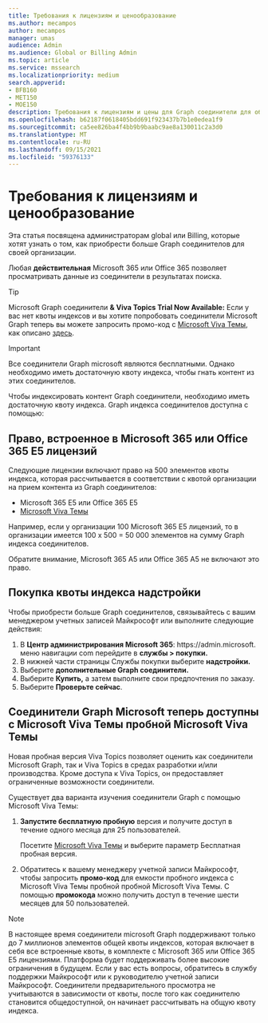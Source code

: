 ```yaml
---
title: Требования к лицензиям и ценообразование
ms.author: mecampos
author: mecampos
manager: umas
audience: Admin
ms.audience: Global or Billing Admin
ms.topic: article
ms.service: mssearch
ms.localizationpriority: medium
search.appverid:
- BFB160
- MET150
- MOE150
description: Требования к лицензиям и цены для Graph соединители для общего просмотра Поиск (Майкрософт)
ms.openlocfilehash: b62187f0618405bdd691f923437b7b1e0edea1f9
ms.sourcegitcommit: ca5ee826ba4f4bb9b9baabc9ae8a130011c2a3d0
ms.translationtype: MT
ms.contentlocale: ru-RU
ms.lasthandoff: 09/15/2021
ms.locfileid: "59376133"
---
```

<!---Previous ms.author: rusamai --->

# <a name="license-requirements-and-pricing"></a>Требования к лицензиям и ценообразование

Эта статья посвящена администраторам global или Billing, которые хотят узнать о том, как приобрести больше Graph соединителов для своей организации.

Любая **действительная** Microsoft 365 или Office 365 позволяет просматривать данные из соединители в результатах поиска.

> [!TIP]
> Microsoft Graph соединители **& Viva Topics Trial Now Available:** Если у вас нет квоты индексов и вы хотите попробовать  соединители Microsoft Graph теперь вы можете запросить промо-код с [Microsoft Viva Темы](https://www.microsoft.com/microsoft-viva/topics?activetab=pivot:overviewtab), как описано [здесь](#microsoft-graph-connectors-now-available-with-microsoft-viva-topics-trial).

>[!IMPORTANT]
>Все соединители Graph microsoft являются бесплатными. Однако необходимо иметь достаточную квоту индекса, чтобы гнать контент из этих соединителов.

Чтобы индексировать контент Graph соединители, необходимо иметь достаточную квоту индекса. Graph индекса соединителов доступна с помощью:

## <a name="entitlement-built-into-microsoft-365-or-office-365-e5-licenses"></a>Право, встроенное в Microsoft 365 или Office 365 E5 лицензий

Следующие лицензии включают право на 500 элементов квоты индекса, которая рассчитывается в соответствии с квотой организации на прием контента из Graph соединителов:

* Microsoft 365 E5 или Office 365 E5
* [Microsoft Viva Темы](https://www.microsoft.com/microsoft-viva/topics?activetab=pivot:overviewtab)

Например, если у организации 100 Microsoft 365 E5 лицензий, то в организации имеется 100 х 500 = 50 000 элементов на сумму Graph индекса соединителов.

<!---Comment requested in PR#143--->
Обратите внимание, Microsoft 365 A5 или Office 365 A5 не включают это право.

## <a name="purchase-of-add-on-index-quota"></a>Покупка квоты индекса надстройки
Чтобы приобрести больше Graph соединителов, связывайтесь с вашим менеджером учетных записей Майкрософт или выполните следующие действия:

1. В **Центр администрирования Microsoft 365**: https://<span>admin.microsoft.</span> меню навигации com перейдите в **службы > покупки.**
2. В нижней части страницы Службы покупки выберите **надстройки.**
3. Выберите **дополнительные Graph соединители.**
4. Выберите **Купить,** а затем выполните свои предпочтения по заказу.
5. Выберите **Проверьте сейчас**.

## <a name="microsoft-graph-connectors-now-available-with-microsoft-viva-topics-trial"></a>Соединители Graph Microsoft теперь доступны с Microsoft Viva Темы пробной Microsoft Viva Темы
 Новая пробная версия Viva Topics позволяет оценить как соединители Microsoft Graph, так и Viva Topics в средах разработки и/или производства. Кроме доступа к Viva Topics, он предоставляет ограниченные возможности соединители.

Существует два варианта изучения соединители Graph с помощью Microsoft Viva Темы:

1. **Запустите бесплатную пробную** версия и получите доступ в течение одного месяца для 25 пользователей.

     Посетите [Microsoft Viva Темы](https://www.microsoft.com/microsoft-viva/topics?activetab=pivot:overviewtab) и выберите параметр Бесплатная пробная версия.

2. Обратитесь к вашему менеджеру учетной записи Майкрософт, чтобы запросить **промо-код** для емкости пробного индекса с Microsoft Viva Темы пробной пробной Microsoft Viva Темы. С помощью **промокода** можно получить доступ в течение шести месяцев для 50 пользователей.

> [!NOTE]
> В настоящее время соединители microsoft Graph поддерживают только до 7 миллионов элементов общей квоты индексов, которая включает в себя все встроенные квоты, в комплекте с Microsoft 365 или Office 365 E5 лицензиями. Платформа будет поддерживать более высокие ограничения в будущем. Если у вас есть вопросы, обратитесь в службу поддержки Майкрософт или к руководителю учетной записи Майкрософт.
> Соединители предварительного просмотра не учитываются в зависимости от квоты, после того как соединителю становится общедоступной, он начинает рассчитывать на общую квоту индекса.
